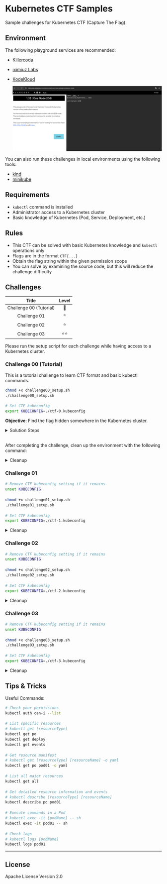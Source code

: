 # Kubernetes CTF Samples

Sample challenges for Kubernetes CTF (Capture The Flag).

## Environment

The following playground services are recommended:

- [Killercoda](https://killercoda.com/)
- [iximiuz Labs](https://labs.iximiuz.com/playgrounds?category=kubernetes&filter=all)
- [KodeKloud](https://kodekloud.com/public-playgrounds)

   ![](./images/killercoda.png)

You can also run these challenges in local environments using the following tools:

- [kind](https://github.com/kubernetes-sigs/kind)
- [minikube](https://github.com/kubernetes/minikube)

## Requirements

- `kubectl` command is installed
- Administrator access to a Kubernetes cluster
- Basic knowledge of Kubernetes (Pod, Service, Deployment, etc.)

## Rules

- This CTF can be solved with basic Kubernetes knowledge and `kubectl` operations only
- Flags are in the format `CTF{...}`
- Obtain the flag string within the given permission scope
- You can solve by examining the source code, but this will reduce the challenge difficulty

## Challenges

| Title | Level |
|:-----:|:---------:|
| Challenge 00 (Tutorial) | 🔰 |
| Challenge 01 | ⭐️ |
| Challenge 02 | ⭐️ |
| Challenge 03 | ⭐️⭐️ |

Please run the setup script for each challenge while having access to a Kubernetes cluster.

### Challenge 00 (Tutorial)

This is a tutorial challenge to learn CTF format and basic kubectl commands.

```bash
chmod +x challenge00_setup.sh
./challenge00_setup.sh

# Set CTF kubeconfig
export KUBECONFIG=./ctf-0.kubeconfig
```

**Objective**: Find the flag hidden somewhere in the Kubernetes cluster.

<details><summary>Solution Steps</summary>

1. First, change the kubeconfig and verify that you can access with CTF permissions:

   ```bash
   $ kubectl auth whoami
   ATTRIBUTE   VALUE
   Username    system:serviceaccount:ctf-0:ctf-player-0
   UID         16f388b9-5cbd-4059-a38a-a86e2efb9817
   Groups      [system:serviceaccounts system:serviceaccounts:ctf-0 system:authenticated]
   ```

   If the username shows `ctf-player-0`, it's successful.

2. Next, check what operations you can perform in the cluster:

   ```bash
   $ kubectl auth can-i --list
   ```

   In the output, you'll see the following line, indicating you have List permission for Secret resources:
   ```
   secrets                               []                           []            [list]
   ```

3. List all Secrets in the namespace:
   ```bash
   $ kubectl get secret
   NAME                 TYPE                                  DATA   AGE
   ctf-player-0-token   kubernetes.io/service-account-token   3      23m
   flag-secret          Opaque                                1      23m
   ```
   There's a Secret named `flag-secret`. The flag string is likely inside this Secret.

4. Try to get the manifest information of `flag-secret`:
   ```bash
   $ kubectl get secret flag-secret -o yaml
   Error from server (Forbidden): secrets "flag-secret" is forbidden: User "system:serviceaccount:ctf-0:ctf-player-0" cannot get resource "secrets" in API group "" in the namespace "ctf-0"
   ```
   However, this fails because you don't have `get` permission for Secrets.

5. Now try to get the manifest information of all Secrets without specifying a particular one:

   ```bash
   $ kubectl get secrets -o yaml
   ```
   This works because you're listing all Secrets, not getting a specific Secret!

6. Finally, look for the flag in the output. The flag is base64 encoded, so decode it:
   ```bash
   $ echo "Q1RGe1dlbGNvbWVfVG9fS3ViZXJuZXRlc19DVEZfVHV0b3JpYWx9" | base64 -d
   CTF{Welcome_To_Kubernetes_CTF_Tutorial}
   ```

</details>

<br/>

After completing the challenge, clean up the environment with the following command:

<details><summary>Cleanup</summary>

```bash
unset KUBECONFIG && kubectl delete ns ctf-0 --ignore-not-found=true
```

</details>

### Challenge 01

```bash
# Remove CTF kubeconfig setting if it remains
unset KUBECONFIG

chmod +x challenge01_setup.sh
./challenge01_setup.sh

# Set CTF kubeconfig
export KUBECONFIG=./ctf-1.kubeconfig
```

<details><summary>Cleanup</summary>

```bash
unset KUBECONFIG && kubectl delete ns ctf-1 --ignore-not-found=true
```

</details>

### Challenge 02

```bash
# Remove CTF kubeconfig setting if it remains
unset KUBECONFIG

chmod +x challenge02_setup.sh
./challenge02_setup.sh

# Set CTF kubeconfig
export KUBECONFIG=./ctf-2.kubeconfig
```

<details><summary>Cleanup</summary>

```bash
unset KUBECONFIG && kubectl delete ns ctf-2 --ignore-not-found=true
```

</details>

### Challenge 03

```bash
# Remove CTF kubeconfig setting if it remains
unset KUBECONFIG

chmod +x challenge03_setup.sh
./challenge03_setup.sh

# Set CTF kubeconfig
export KUBECONFIG=./ctf-3.kubeconfig
```

<details><summary>Cleanup</summary>

```bash
unset KUBECONFIG && kubectl delete ns ctf-3 --ignore-not-found=true
```

</details>

## Tips & Tricks

Useful Commands:

```bash
# Check your permissions
kubectl auth can-i --list

# List specific resources
# kubectl get [resourceType]
kubectl get po
kubectl get deploy
kubectl get events

# Get resource manifest
# kubectl get [resourceType] [resourceName] -o yaml
kubectl get po pod01 -o yaml

# List all major resources
kubectl get all

# Get detailed resource information and events
# kubectl describe [resourceType] [resourceName]
kubectl describe po pod01

# Execute commands in a Pod
# kubectl exec -it [podName] -- sh
kubectl exec -it pod01 -- sh

# Check logs
# kubectl logs [podName]
kubectl logs pod01
```

---

## License

Apache License Version 2.0
